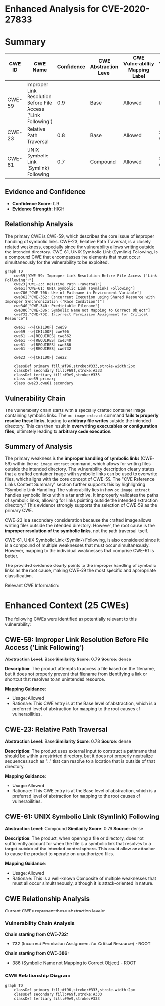 # Enhanced Analysis for CVE-2020-27833

# Summary
| CWE ID | CWE Name | Confidence | CWE Abstraction Level | CWE Vulnerability Mapping Label | CWE-Vulnerability Mapping Notes |
|---|---|---|---|---|---|
| CWE-59 | Improper Link Resolution Before File Access ('Link Following') | 0.9 | Base | Allowed | Primary CWE |
| CWE-23 | Relative Path Traversal | 0.8 | Base | Allowed | Secondary Candidate |
| CWE-61 | UNIX Symbolic Link (Symlink) Following | 0.7 | Compound | Allowed | Secondary Candidate |

## Evidence and Confidence

*   **Confidence Score:** 0.9
*   **Evidence Strength:** HIGH

## Relationship Analysis
The primary CWE is CWE-59, which describes the core issue of improper handling of symbolic links. CWE-23, Relative Path Traversal, is a closely related weakness, especially since the vulnerability allows writing outside the intended directory. CWE-61, UNIX Symbolic Link (Symlink) Following, is a compound CWE that encompasses the elements that must occur simultaneously for the vulnerability to be exploited.

```mermaid
graph TD
    cwe59["CWE-59: Improper Link Resolution Before File Access ('Link Following')"]
    cwe23["CWE-23: Relative Path Traversal"]
    cwe61["CWE-61: UNIX Symbolic Link (Symlink) Following"]
    cwe706["CWE-706: Use of Pathname in Environment Variable"]
    cwe362["CWE-362: Concurrent Execution using Shared Resource with Improper Synchronization ('Race Condition')"]
    cwe340["CWE-340: Predictable Filename"]
    cwe386["CWE-386: Symbolic Name not Mapping to Correct Object"]
    cwe732["CWE-732: Incorrect Permission Assignment for Critical Resource"]
    
    cwe61 -->|CHILDOF| cwe59
    cwe59 -->|CHILDOF| cwe706
    cwe61 -->|REQUIRES| cwe362
    cwe61 -->|REQUIRES| cwe340
    cwe61 -->|REQUIRES| cwe386
    cwe61 -->|REQUIRES| cwe732

    cwe23 -->|CHILDOF| cwe22
    
    classDef primary fill:#f96,stroke:#333,stroke-width:2px
    classDef secondary fill:#69f,stroke:#333
    classDef tertiary fill:#9e9,stroke:#333
    class cwe59 primary
    class cwe23,cwe61 secondary
```

## Vulnerability Chain
The vulnerability chain starts with a specially crafted container image containing symbolic links. The `oc image extract` command **fails to properly resolve these links**, leading to **arbitrary file writes** outside the intended directory. This can then result in **overwriting executables or configuration files**, ultimately leading to **arbitrary code execution**.

## Summary of Analysis
The primary weakness is the **improper handling of symbolic links** (CWE-59) within the `oc image extract` command, which allows for writing files outside the intended directory. The vulnerability description clearly states that a crafted container image with symbolic links can be used to overwrite files, which aligns with the core concept of CWE-59. The "CVE Reference Links Content Summary" section further supports this by highlighting "Symbolic Link Handling: The vulnerability lies in how `oc image extract` handles symbolic links within a tar archive. It improperly validates the paths of symbolic links, allowing for links pointing outside the intended extraction directory." This evidence strongly supports the selection of CWE-59 as the primary CWE.

CWE-23 is a secondary consideration because the crafted image allows writing files outside the intended directory. However, the root cause is the **improper resolution of the symbolic links**, not the path traversal itself.

CWE-61, UNIX Symbolic Link (Symlink) Following, is also considered since it is a compound of multiple weaknesses that must occur simultaneously. However, mapping to the individual weaknesses that comprise CWE-61 is better.

The provided evidence clearly points to the improper handling of symbolic links as the root cause, making CWE-59 the most specific and appropriate classification.

Relevant CWE Information:

# Enhanced Context (25 CWEs)
The following CWEs were identified as potentially relevant to this vulnerability:

## CWE-59: Improper Link Resolution Before File Access ('Link Following')
**Abstraction Level**: Base
**Similarity Score**: 0.79
**Source**: dense

**Description**:
The product attempts to access a file based on the filename, but it does not properly prevent that filename from identifying a link or shortcut that resolves to an unintended resource.

**Mapping Guidance**:
- Usage: Allowed
- Rationale: This CWE entry is at the Base level of abstraction, which is a preferred level of abstraction for mapping to the root causes of vulnerabilities.

## CWE-23: Relative Path Traversal
**Abstraction Level**: Base
**Similarity Score**: 0.78
**Source**: dense

**Description**:
The product uses external input to construct a pathname that should be within a restricted directory, but it does not properly neutralize sequences such as ".." that can resolve to a location that is outside of that directory.

**Mapping Guidance**:
- Usage: Allowed
- Rationale: This CWE entry is at the Base level of abstraction, which is a preferred level of abstraction for mapping to the root causes of vulnerabilities.

## CWE-61: UNIX Symbolic Link (Symlink) Following
**Abstraction Level**: Compound
**Similarity Score**: 0.76
**Source**: dense

**Description**:
The product, when opening a file or directory, does not sufficiently account for when the file is a symbolic link that resolves to a target outside of the intended control sphere. This could allow an attacker to cause the product to operate on unauthorized files.

**Mapping Guidance**:
- Usage: Allowed
- Rationale: This is a well-known Composite of multiple weaknesses that must all occur simultaneously, although it is attack-oriented in nature.


## CWE Relationship Analysis

Current CWEs represent these abstraction levels: .


### Vulnerability Chain Analysis

**Chain starting from CWE-732:**
- 732 (Incorrect Permission Assignment for Critical Resource) - ROOT


**Chain starting from CWE-386:**
- 386 (Symbolic Name not Mapping to Correct Object) - ROOT



### CWE Relationship Diagram

```mermaid
graph TD
    classDef primary fill:#f96,stroke:#333,stroke-width:2px
    classDef secondary fill:#69f,stroke:#333
    classDef tertiary fill:#9e9,stroke:#333
```